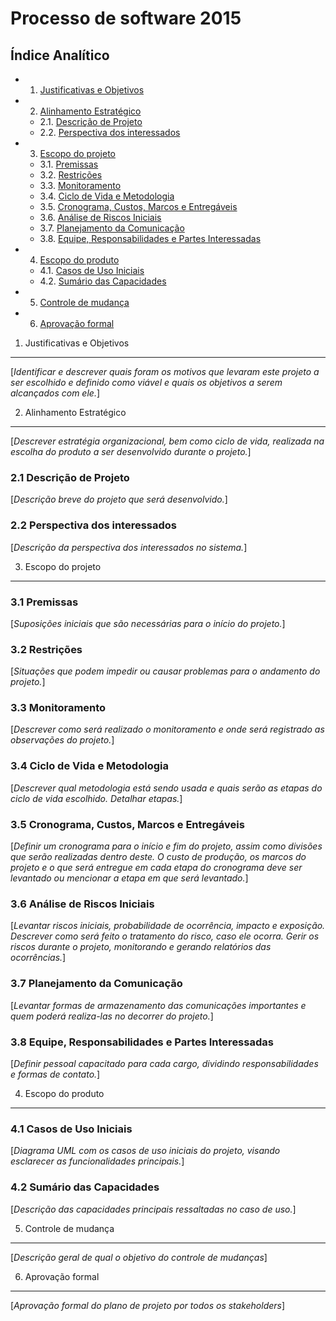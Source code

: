  
Processo de software 2015
=================================

Índice Analítico
----------------

* 1. [Justificativas e Objetivos](#1-justificativas-e-objetivos)
* 2. [Alinhamento Estratégico](#2-alinhamento-estratégico)
    * 2.1. [Descrição de Projeto](#21-descrição-de-projeto)
    * 2.2. [Perspectiva dos interessados](#22-perspectiva-dos-interessados)
* 3. [Escopo do projeto](#3-escopo-do-projeto)
    * 3.1. [Premissas](#31-premissas)
    * 3.2. [Restrições](#32-restrições)
    * 3.3. [Monitoramento](#33-monitoramento)
    * 3.4. [Ciclo de Vida e Metodologia](#34-ciclo-de-vida-e-metodologia)
    * 3.5. [Cronograma, Custos, Marcos e Entregáveis](#35-cronograma-custos-marcos-e-entregáveis)
    * 3.6. [Análise de Riscos Iniciais](#36-análise-de-riscos-iniciais)
    * 3.7. [Planejamento da Comunicação](#37-planejamento-da-comunicação)
    * 3.8. [Equipe, Responsabilidades e Partes Interessadas](#38-equipe-responsabilidades-e-partes-interessadas)
* 4. [Escopo do produto](#4-escopo-do-produto)
    * 4.1. [Casos de Uso Iniciais](#41-casos-de-uso-iniciais)
    * 4.2. [Sumário das Capacidades](#42-sumário-das-capacidades)
* 5. [Controle de mudança](#5-controle-de-mudança)
* 6. [Aprovação formal](#6-aprovação-formal)

1. Justificativas e Objetivos
-----------------------------
[_Identificar e descrever quais foram os motivos que levaram este projeto a ser escolhido e definido como viável e quais os objetivos a serem alcançados com ele._]

2. Alinhamento Estratégico
-----------------------------
[_Descrever estratégia organizacional, bem como ciclo de vida, realizada na escolha do produto a ser desenvolvido durante o projeto._]

### 2.1 Descrição de Projeto 
[_Descrição breve do projeto que será desenvolvido._]

### 2.2 Perspectiva dos interessados
[_Descrição da perspectiva dos interessados no sistema._]

3. Escopo do projeto
-----------------------------
### 3.1 Premissas
[_Suposições iniciais que são necessárias para o início do projeto._]

### 3.2 Restrições
[_Situações que podem impedir ou causar problemas para o andamento do projeto._]

### 3.3 Monitoramento
[_Descrever como será realizado o monitoramento e onde será registrado as observações do projeto._]

### 3.4 Ciclo de Vida e Metodologia
[_Descrever qual metodologia está sendo usada e quais serão as etapas do ciclo de vida escolhido. Detalhar etapas._]

### 3.5 Cronograma, Custos, Marcos e Entregáveis
[_Definir um cronograma para o início e fim do projeto, assim como divisões que serão realizadas dentro deste. O custo de produção, os marcos do projeto e o que será entregue em cada etapa do cronograma deve ser levantado ou mencionar a etapa em que será levantado._]

### 3.6 Análise de Riscos Iniciais
[_Levantar riscos iniciais, probabilidade de ocorrência, impacto e exposição. Descrever como será feito o tratamento do risco, caso ele ocorra. Gerir os riscos durante o projeto, monitorando e gerando relatórios das ocorrências._]

### 3.7 Planejamento da Comunicação
[_Levantar formas de armazenamento das comunicações importantes e quem poderá realiza-las no decorrer do projeto._]

### 3.8 Equipe, Responsabilidades e Partes Interessadas
[_Definir pessoal capacitado para cada cargo, dividindo responsabilidades e formas de contato._]

4. Escopo do produto
-----------------------------
### 4.1 Casos de Uso Iniciais
[_Diagrama UML com os casos de uso iniciais do projeto, visando esclarecer as funcionalidades principais._]

### 4.2 Sumário das Capacidades
[_Descrição das capacidades principais ressaltadas no caso de uso._]

5. Controle de mudança
----------------------------
[_Descrição geral de qual o objetivo do controle de mudanças_]

6. Aprovação formal
----------------------------
[_Aprovação formal do plano de projeto por todos os stakeholders_] 
